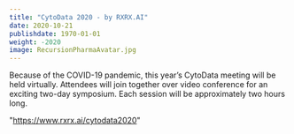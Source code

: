```yaml
---
title: "CytoData 2020 - by RXRX.AI"
date: 2020-10-21
publishdate: 1970-01-01
weight: -2020
image: RecursionPharmaAvatar.jpg
---
```


Because of the COVID-19 pandemic, this year’s CytoData meeting will be held virtually.  Attendees will join together over video conference for an exciting two-day symposium. Each session will be approximately two hours long.

"https://www.rxrx.ai/cytodata2020"